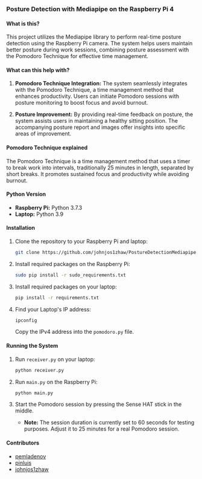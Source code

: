 ### Posture Detection with Mediapipe on the Raspberry Pi 4

#### What is this?

This project utilizes the Mediapipe library to perform real-time posture detection using the Raspberry Pi camera. The system helps users maintain better posture during work sessions, combining posture assessment with the Pomodoro Technique for effective time management.

#### What can this help with?

1. **Pomodoro Technique Integration:** The system seamlessly integrates with the Pomodoro Technique, a time management method that enhances productivity. Users can initiate Pomodoro sessions with posture monitoring to boost focus and avoid burnout.

2. **Posture Improvement:** By providing real-time feedback on posture, the system assists users in maintaining a healthy sitting position. The accompanying posture report and images offer insights into specific areas of improvement.

#### Pomodoro Technique explained

The Pomodoro Technique is a time management method that uses a timer to break work into intervals, traditionally 25 minutes in length, separated by short breaks. It promotes sustained focus and productivity while avoiding burnout.

#### Python Version

- **Raspberry Pi:** Python 3.7.3
- **Laptop:** Python 3.9

#### Installation

1. Clone the repository to your Raspberry Pi and laptop:

   ```bash
   git clone https://github.com/johnjos1zhaw/PostureDetectionMediapipe.git
   ```

2. Install required packages on the Raspberry Pi:

   ```bash
   sudo pip install -r sudo_requirements.txt
   ```

3. Install required packages on your laptop:

   ```bash
   pip install -r requirements.txt
   ```

4. Find your Laptop's IP address:

   ```bash
   ipconfig
   ```

   Copy the IPv4 address into the `pomodoro.py` file.

#### Running the System

1. Run `receiver.py` on your laptop:

   ```bash
   python receiver.py
   ```

2. Run `main.py` on the Raspberry Pi:

   ```bash
   python main.py
   ```

3. Start the Pomodoro session by pressing the Sense HAT stick in the middle.

   - **Note:** The session duration is currently set to 60 seconds for testing purposes. Adjust it to 25 minutes for a real Pomodoro session.

#### Contributors

- [pemladenov](https://github.com/pemladenov)
- [pinluis](https://github.com/pinluis)
- [johnjos1zhaw](https://github.com/johnjos1zhaw)

    